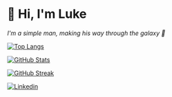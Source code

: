 # 👋 Hi, I'm Luke
*I'm a simple man, making his way through the galaxy 🚀*

[![Top Langs](https://github-readme-stats.vercel.app/api/top-langs?username=rugulous&show_icons=true&layout=compact&size_weight=0.5&count_weight=0.5&theme=ambient_gradient&hide_border=true)](https://github.com/anuraghazra/github-readme-stats)

[![GitHub Stats](https://github-readme-stats.vercel.app/api?username=rugulous&show_icons=true&hide=contribs&locale=en&theme=ambient_gradient&hide_border=true)](https://github.com/anuraghazra/github-readme-stats)

[![GitHub Streak](https://github-readme-streak-stats.herokuapp.com?user=rugulous&theme=ambient-gradient&hide_border=true&mode=weekly)](https://git.io/streak-stats)

[![Linkedin](https://img.shields.io/badge/-Connect%20with%20me!-blue?style=flat-square&logo=Linkedin&logoColor=white)](https://www.linkedin.com/in/luketaylorrocks/)
